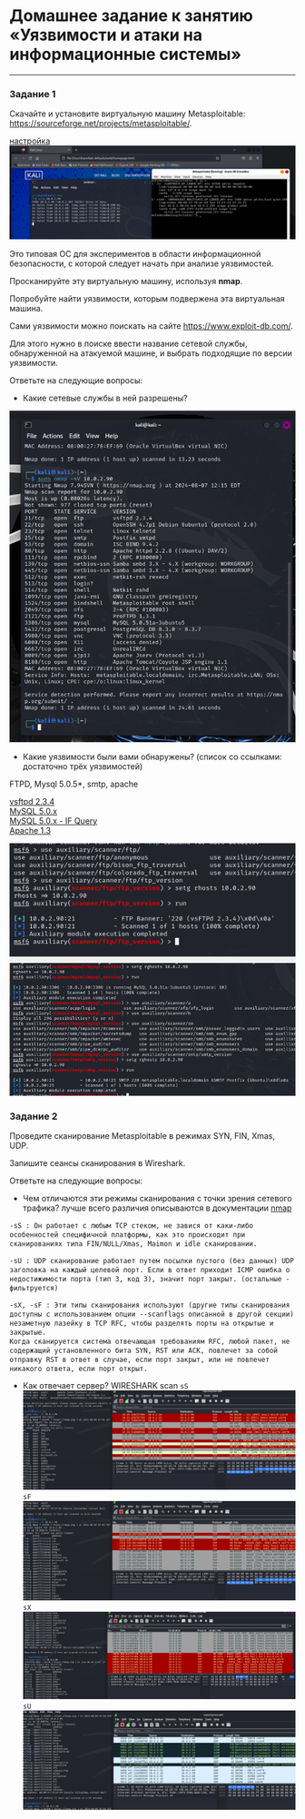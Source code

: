 # Домашнее задание к занятию «Уязвимости и атаки на информационные системы»


------

### Задание 1

Скачайте и установите виртуальную машину Metasploitable: https://sourceforge.net/projects/metasploitable/.

[настройка](https://github.com/SeSloup/metasploitable_scan/blob/main/safety_inf.txt)
![настройка](https://github.com/SeSloup/metasploitable_scan/blob/main/screens/test_ping.png)

Это типовая ОС для экспериментов в области информационной безопасности, с которой следует начать при анализе уязвимостей.

Просканируйте эту виртуальную машину, используя **nmap**.

Попробуйте найти уязвимости, которым подвержена эта виртуальная машина.

Сами уязвимости можно поискать на сайте https://www.exploit-db.com/.

Для этого нужно в поиске ввести название сетевой службы, обнаруженной на атакуемой машине, и выбрать подходящие по версии уязвимости.

Ответьте на следующие вопросы:

- Какие сетевые службы в ней разрешены?

![nmap -sV](https://github.com/SeSloup/metasploitable_scan/blob/main/screens/nmap_scan.png)

- Какие уязвимости были вами обнаружены? (список со ссылками: достаточно трёх уязвимостей)

FTPD, Mysql 5.0.5*, smtp, apache  

[vsftpd 2.3.4](https://www.exploit-db.com/exploits/49757)  
[MySQL 5.0.x](https://www.exploit-db.com/exploits/29724)  
[MySQL 5.0.x - IF Query](https://www.exploit-db.com/exploits/30020)  
[Apache 1.3]((https://www.exploit-db.com/exploits/21002))  

![auxilairy scan](https://github.com/SeSloup/metasploitable_scan/blob/main/screens/01.png)
![auxilairy scan](https://github.com/SeSloup/metasploitable_scan/blob/main/screens/02_mysql_smtp.png)

 

### Задание 2

Проведите сканирование Metasploitable в режимах SYN, FIN, Xmas, UDP.

Запишите сеансы сканирования в Wireshark.

Ответьте на следующие вопросы:

- Чем отличаются эти режимы сканирования с точки зрения сетевого трафика?
лучше всего различия описываются в документации [nmap](https://nmap.org/man/ru/man-port-scanning-techniques.html)


```
-sS : Он работает с любым TCP стеком, не завися от каки-либо особенностей специфичной платформы, как это происходит при сканированиях типа FIN/NULL/Xmas, Maimon и idle сканировании. 
```

```
-sU : UDP сканирование работает путем посылки пустого (без данных) UDP заголовка на каждый целевой порт. Если в ответ приходит ICMP ошибка о недостижимости порта (тип 3, код 3), значит порт закрыт. (остальные - фильтруется)
```

```
-sX, -sF : Эти типы сканирования используют (другие типы сканирования доступны с использованием опции --scanflags описанной в другой секции) незаметную лазейку в TCP RFC, чтобы разделять порты на открытые и закрытые.
Когда сканируется система отвечающая требованиям RFC, любой пакет, не содержащий установленного бита SYN, RST или ACK, повлечет за собой отправку RST в ответ в случае, если порт закрыт, или не повлечет никакого ответа, если порт открыт. 
```

- Как отвечает сервер?
WIRESHARK scan
`sS`
![sS](https://github.com/SeSloup/metasploitable_scan/blob/main/screens/syn.png)
`sF`
![sF](https://github.com/SeSloup/metasploitable_scan/blob/main/screens/fin.png)
`sX`
![sX](https://github.com/SeSloup/metasploitable_scan/blob/main/screens/xmas.png)
`sU`
![sU](https://github.com/SeSloup/metasploitable_scan/blob/main/screens/udp.png)

